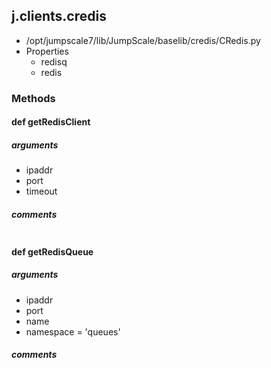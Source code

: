 ## j.clients.credis

- /opt/jumpscale7/lib/JumpScale/baselib/credis/CRedis.py
- Properties
    - redisq
    - redis

### Methods

    

#### def getRedisClient 
##### arguments

- ipaddr
- port
- timeout

##### comments

```

```

#### def getRedisQueue 
##### arguments

- ipaddr
- port
- name
- namespace = 'queues'

##### comments

```

```

